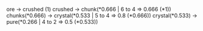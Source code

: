 ore -> crushed (1)
crushed -> chunk(\*0.666 | 6 to 4 => 0.666 (*1))
chunks(\*0.666) -> crystal(\*0.533 | 5 to 4 => 0.8 (*0.666))
crystal(\*0.533) -> pure(\*0.266 | 4 to 2 => 0.5 (\*0.533))
